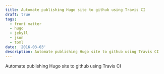 ```yaml
---
title: Automate publishing Hugo site to github using Travis CI
draft: true
tags:
  - front matter
  - hugo
  - jekyll
  - json
  - toml
date: '2016-03-03'
description: Automate publishing Hugo site to github using Travis CI
---
```


Automate publishing Hugo site to github using Travis CI